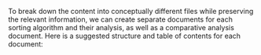 To break down the content into conceptually different files while preserving the relevant information, we can create separate documents for each sorting algorithm and their analysis, as well as a comparative analysis document. Here is a suggested structure and table of contents for each document:

